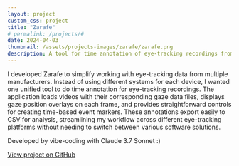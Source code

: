 ```yaml
---
layout: project
custom_css: project
title: "Zarafe"
# permalink: /projects/#
date: 2024-04-03
thumbnail: /assets/projects-images/zarafe/zarafe.png
description: A tool for time annotation of eye-tracking recordings from multiple manufacturers with gaze data visualization.
---
```


I developed Zarafe to simplify working with eye-tracking data from multiple manufacturers. Instead of using different systems for each device, I wanted one unified tool to do time annotation for eye-tracking recordings. The application loads videos with their corresponding gaze data files, displays gaze position overlays on each frame, and provides straightforward controls for creating time-based event markers. These annotations export easily to CSV for analysis, streamlining my workflow across different eye-tracking platforms without needing to switch between various software solutions.

Developed by vibe-coding with Claude 3.7 Sonnet :)


[View project on GitHub](https://github.com/mh-salari/zarafe)